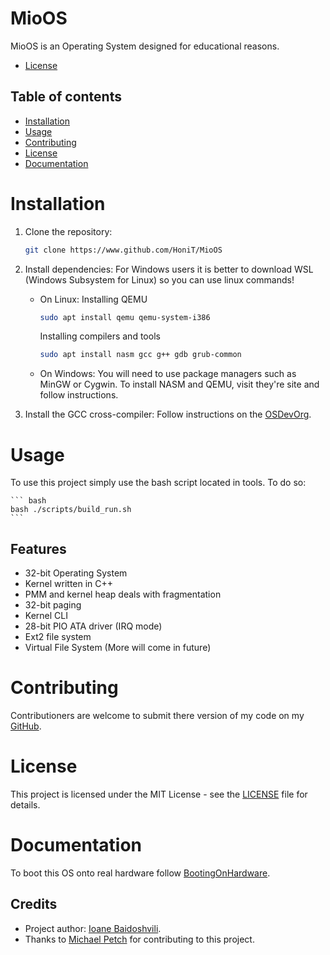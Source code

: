 # MioOS

MioOS is an Operating System designed for educational reasons.

- [License](LICENSE)


## Table of contents
- [Installation](#installation)
- [Usage](#usage)
- [Contributing](#contributing)
- [License](#license)
- [Documentation](#documentation)


# Installation


1. Clone the repository:
    ``` bash
    git clone https://www.github.com/HoniT/MioOS
    ```

2. Install dependencies:
    For Windows users it is better to download WSL (Windows Subsystem for Linux) so you can use linux commands!

    - On Linux:
        Installing QEMU
        ``` bash
        sudo apt install qemu qemu-system-i386
        ```

        Installing compilers and tools
        ``` bash
        sudo apt install nasm gcc g++ gdb grub-common
        ```
    
    - On Windows:
        You will need to use package managers such as MinGW or Cygwin.
        To install NASM and QEMU, visit they're site and follow instructions.

3. Install the GCC cross-compiler:
    Follow instructions on the [OSDevOrg](https://wiki.osdev.org/GCC_Cross-Compiler).

# Usage

To use this project simply use the bash script located in tools. To do so:

    ``` bash
    bash ./scripts/build_run.sh
    ```

## Features

- 32-bit Operating System
- Kernel written in C++
- PMM and kernel heap deals with fragmentation
- 32-bit paging
- Kernel CLI
- 28-bit PIO ATA driver (IRQ mode)
- Ext2 file system
- Virtual File System
(More will come in future)


# Contributing

Contributioners are welcome to submit there version of my code on my [GitHub](https://www.github.com/HoniT/MioOS).


# License

This project is licensed under the MIT License - see the [LICENSE](LICENSE) file for details.


# Documentation

To boot this OS onto real hardware follow [BootingOnHardware](docs/BootingOnHardware.md).


## Credits
- Project author: [Ioane Baidoshvili](https://www.github.com/HoniT).
- Thanks to [Michael Petch](https://www.github.com/mpetch) for contributing to this project.
